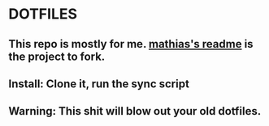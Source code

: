 # DOTFILES

## This repo is mostly for me. [mathias's readme](https://github.com/mathiasbynens/dotfiles/) is the project to fork.

## Install: Clone it, run the sync script
## Warning: This shit will blow out your old dotfiles.
